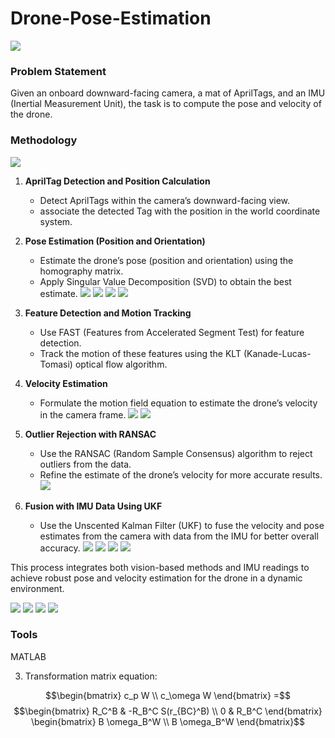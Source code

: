 # Drone-Pose-Estimation

<img src='jg.gif'>

### Problem Statement
Given an onboard downward-facing camera, a mat of AprilTags, and an IMU (Inertial Measurement Unit), the task is to compute the pose and velocity of the drone.

### Methodology

   <img src='state.png'>
   
1. **AprilTag Detection and Position Calculation**  
   - Detect AprilTags within the camera’s downward-facing view.
   - associate the detected Tag with the position in the world coordinate system.

2. **Pose Estimation (Position and Orientation)**  
   - Estimate the drone’s pose (position and orientation) using the homography matrix.
   - Apply Singular Value Decomposition (SVD) to obtain the best estimate.
     <img src='Part1_eq1.png'>
     <img src='Part1_eq2.png'>
     <img src='Part1_eq3.png'>
     <img src='Part1_eq4.png'>

3. **Feature Detection and Motion Tracking**  
   - Use FAST (Features from Accelerated Segment Test) for feature detection.
   - Track the motion of these features using the KLT (Kanade-Lucas-Tomasi) optical flow algorithm.

4. **Velocity Estimation**  
   - Formulate the motion field equation to estimate the drone’s velocity in the camera frame.
     <img src='Part2_eq1.png'>
     <img src='Part2_eq2.png'>
     

5. **Outlier Rejection with RANSAC**  
   - Use the RANSAC (Random Sample Consensus) algorithm to reject outliers from the data.
   - Refine the estimate of the drone’s velocity for more accurate results.
     <img src='Part2_eq3.png'>

6. **Fusion with IMU Data Using UKF**  
   - Use the Unscented Kalman Filter (UKF) to fuse the velocity and pose estimates from the camera with data from the IMU for better overall accuracy.
     <img src='prediction.png'>
     <img src='update_1.png'>
     <img src='update_2.png'>
     <img src='measurement_model_2.png'> 

This process integrates both vision-based methods and IMU readings to achieve robust pose and velocity estimation for the drone in a dynamic environment.

<img src='part2_data2.png'>
<img src='part2_data1.png'>
<img src='part1_data_1.png'>
<img src='part1_data_2.png'>

### Tools
MATLAB




3. Transformation matrix equation:
   
$$\begin{bmatrix}
c_p W \\
c_\omega W
\end{bmatrix}
=$$ $$\begin{bmatrix}
R_C^B & -R_B^C S(r_{BC}^B) \\
0 & R_B^C
\end{bmatrix}
\begin{bmatrix}
B \omega_B^W \\
B \omega_B^W
\end{bmatrix}$$
 


